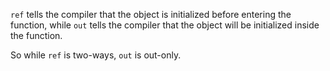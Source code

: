 ```ref``` tells the compiler that the object is initialized before entering the function, while ```out``` tells the compiler that the object will be initialized inside the function.

So while ```ref``` is two-ways, ```out``` is out-only.
